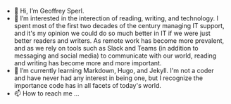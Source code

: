 - 👋 Hi, I’m Geoffrey Sperl.
- 👀 I’m interested in the interection of reading, writing, and technology. I spent most of the first two decades of the century managing IT support, and it's my opinion we could do so much better in IT if we were just better readers and writers. As remote work has become more prevalent, and as we rely on tools such as Slack and Teams (in addition to messaging and social media) to communicate with our world, reading and writing has become more and more important.
- 🌱 I’m currently learning Markdown, Hugo, and Jekyll. I'm not a coder and have never had any interest in being one, but I recognize the importance code has in all facets of today's world.
- 📫 How to reach me ...

<!---
geoffreysperl/geoffreysperl is a ✨ special ✨ repository because its `README.md` (this file) appears on your GitHub profile.
You can click the Preview link to take a look at your changes.
--->
